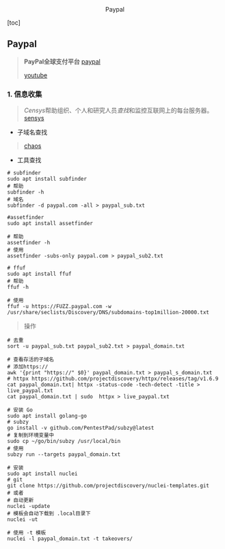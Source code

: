 <center>Paypal</center>



[toc]









## Paypal

> **PayPal全球支付平台**  [paypal](https://www.paypal.com/)
>
> [youtube](https://www.youtube.com/watch?v=Dtx4kNXj0OQ)









### 1. 信息收集

> *Censys*帮助组织、个人和研究人员*查找*和监控互联网上的每台服务器。 [sensys](https://search.censys.io/)

* 子域名查找

> [chaos](https://chaos.projectdiscovery.io/)

* 工具查找

```shell
# subfinder
sudo apt install subfinder
# 帮助
subfinder -h
# 域名
subfinder -d paypal.com -all > paypal_sub.txt
```

```shell
#assetfinder
sudo apt install assetfinder

# 帮助
assetfinder -h
# 使用
assetfinder -subs-only paypal.com > paypal_sub2.txt
```

```shell
# ffuf
sudo apt install ffuf
# 帮助
ffuf -h

# 使用
ffuf -u https://FUZZ.paypal.com -w /usr/share/seclists/Discovery/DNS/subdomains-top1million-20000.txt 
```

> 操作

```shell
# 去重
sort -u paypal_sub.txt paypal_sub2.txt > paypal_domain.txt

# 查看存活的子域名
# 添加https://
awk '{print "https://" $0}' paypal_domain.txt > paypal_s_domain.txt
# httpx https://github.com/projectdiscovery/httpx/releases/tag/v1.6.9
cat paypal_domain.txt| httpx -status-code -tech-detect -title > live_paypal.txt
cat paypal_domain.txt | sudo  httpx > live_paypal.txt
```

```shell
# 安装 Go
sudo apt install golang-go
# subzy
go install -v github.com/PentestPad/subzy@latest
# 复制到环境变量中 
sudo cp ~/go/bin/subzy /usr/local/bin
# 使用
subzy run --targets paypal_domain.txt
```

```shell
# 安装
sudo apt install nuclei
# git
git clone https://github.com/projectdiscovery/nuclei-templates.git
# 或者
# 自动更新
nuclei -update
# 模板会自动下载到 .local目录下
nuclei -ut

# 使用 -t 模板
nuclei -l paypal_domain.txt -t takeovers/ 
```
